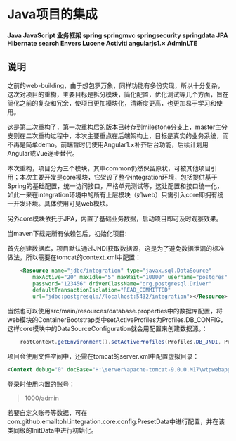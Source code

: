 # Java项目的集成

**Java JavaScript 业务框架 spring springmvc springsecurity springdata JPA Hibernate search Envers Lucene Activiti angularjs1.× AdminLTE**

说明
----

之前的web-building，由于想包罗万象，同样功能有多份实现，所以十分复杂，这次对项目的重构，主要目标是拆分模块，简化配置，优化测试等几个方面，旨在简化之前的复杂和冗余，使项目更加模块化，清晰度更高，也更加易于学习和使用。

这是第二次重构了，第一次重构后的版本已转存到milestone分支上，master主分支则在二次重构过程中，本次主要重点在后端架构上，目标是真实的业务系统，而不再是简单demo。前端暂时仍使用Angular1.×补齐后台功能，后续计划用Angular或Vue逐步替代。

本次重构，项目分为三个模块，其中common仍然保留原状，可被其他项目引用；本次主要开发是core模块，它架设了整个integration环境，包括提供基于Spring的基础配置，统一访问接口，严格单元测试等，这让配置和接口统一化，如此一来在integration环境中的所有上层模块（如web）只需引入core即拥有统一开发环境。具体使用可见web模块。

另外core模块依托于JPA，内置了基础业务数据，启动项目即可及时观察效果。

当maven下载完所有依赖包后，初始化项目:

首先创建数据库，项目默认通过JNDI获取数据源，这是为了避免数据泄漏的标准做法，所以需要在tomcat的context.xml中配置：
```xml
    <Resource name="jdbc/integration" type="javax.sql.DataSource"
		maxActive="20" maxIdle="5" maxWait="10000" username="postgres"
		password="123456" driverClassName="org.postgresql.Driver"
		defaultTransactionIsolation="READ_COMMITTED"
		url="jdbc:postgresql://localhost:5432/integration"></Resource>
```

当然也可以使用src/main/resources/database.properties中的数据库配置，将web模块的ContainerBootstrap类中setActiveProfiles为Profiles.DB_CONFIG，这样core模块中的DataSourceConfiguration就会用配置来创建数据源。：

```java
	rootContext.getEnvironment().setActiveProfiles(Profiles.DB_JNDI, Profiles.ENV_SERVLET);// 激活spring配置中的profile
```

项目会使用文件空间中，还需在tomcat的server.xml中配置虚拟目录：

```xml
<Context debug="0" docBase="H:\server\apache-tomcat-9.0.0.M17\wtpwebapps\integration-data\resources" path="/web/resources" reloadable="true"/>
```

登录时使用内置的账号：

> 1000/admin

若要自定义账号等数据，可在com.github.emailtohl.integration.core.config.PresetData中进行配置，并在该类同级的InitData中进行初始化。